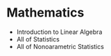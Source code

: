 # Mathematics

* Introduction to Linear Algebra
* All of Statistics
* All of Nonoarametric Statistics
